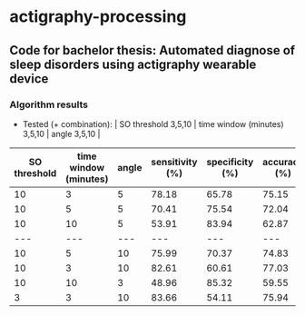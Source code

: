 # actigraphy-processing

## Code for bachelor thesis: Automated diagnose of sleep disorders using actigraphy wearable device

### Algorithm results

- Tested (+ combination): | SO threshold 3,5,10 | time window (minutes) 3,5,10 | angle 3,5,10 |

|SO threshold | time window (minutes) | angle | sensitivity (%)| specificity (%)|accuracy (%)|MCC (-)| note |
| --- | --- | --- | --- | --- | --- | --- | ---|
|10 |3  |5 | 78.18| 65.78| 75.15|    0.39| ...|
|10 |5  |5 | 70.41	|75.54| 72.04|   0.38| ...|
|10 |10 |5 | 53.91|  83.94| 62.87	 |      0.31| ...|    
| --- | --- | --- | --- | --- | --- | --- |  ---|
|10 |5 |10 | 75.99 | 70.37 | 74.83 | 0.40 | balanced|
|10 |3 |10 | 82.61 | 60.61 | 77.03 | 0.40 | accuracy|
|10 |10 |3 | 48.96 | 85.32 | 59.55 | 0.28 | specificity|
|3 |3 |10 | 83.66 | 54.11 | 75.94 | 0.36 | sensitivity|


